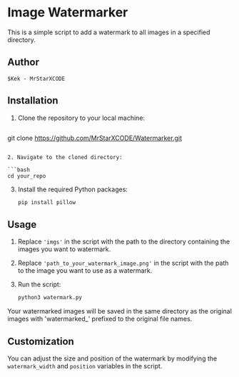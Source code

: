 
# Image Watermarker

This is a simple script to add a watermark to all images in a specified directory.

## Author

`$Kek - MrStarXCODE`

## Installation

1. Clone the repository to your local machine:

   ```bash
git clone https://github.com/MrStarXCODE/Watermarker.git
   ```
   
2. Navigate to the cloned directory:

   ```bash
   cd your_repo
   ```

3. Install the required Python packages:

   ```bash
   pip install pillow
   ```

## Usage

1. Replace `'imgs'` in the script with the path to the directory containing the images you want to watermark.

2. Replace `'path_to_your_watermark_image.png'` in the script with the path to the image you want to use as a watermark.

3. Run the script:

   ```bash
   python3 watermark.py
   ```

Your watermarked images will be saved in the same directory as the original images with 'watermarked_' prefixed to the original file names.

## Customization

You can adjust the size and position of the watermark by modifying the `watermark_width` and `position` variables in the script.

